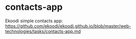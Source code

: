 # contacts-app
Ekoodi simple contacts app:
https://github.com/ekoodi/ekoodi.github.io/blob/master/web-technologies/tasks/contacts-app.md

